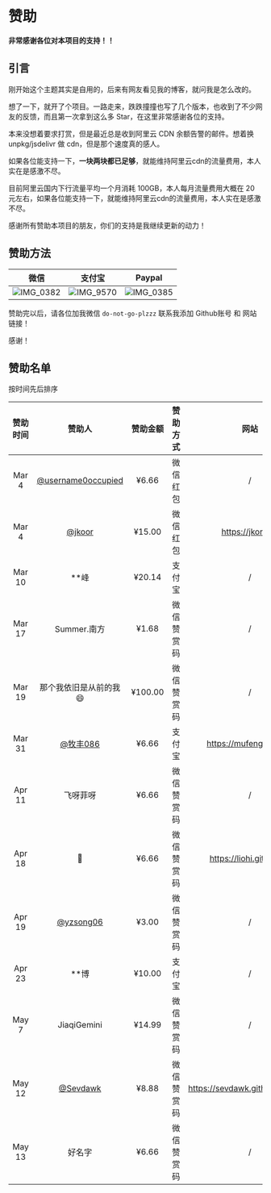 # 赞助

**非常感谢各位对本项目的支持！！**

## 引言

刚开始这个主题其实是自用的，后来有网友看见我的博客，就问我是怎么改的。

想了一下，就开了个项目。一路走来，跌跌撞撞也写了几个版本，也收到了不少网友的反馈，而且第一次拿到这么多 Star，在这里非常感谢各位的支持。

本来没想着要求打赏，但是最近总是收到阿里云 CDN 余额告警的邮件。想着换 unpkg/jsdelivr 做 cdn，但是那个速度真的感人。

如果各位能支持一下，**一块两块都已足够**，就能维持阿里云cdn的流量费用，本人实在是感激不尽。

目前阿里云国内下行流量平均一个月消耗 100GB，本人每月流量费用大概在 20 元左右，如果各位能支持一下，就能维持阿里云cdn的流量费用，本人实在是感激不尽。

感谢所有赞助本项目的朋友，你们的支持是我继续更新的动力！

## 赞助方法

微信             |  支付宝| Paypal 
:-------------------------:|:-------------------------:|:-------------------------:
![IMG_0382](https://user-images.githubusercontent.com/68590232/223455834-d2e5ab6e-9d75-4bbf-adfb-2c519d6b4582.JPG)  | ![IMG_9570](https://user-images.githubusercontent.com/68590232/223463950-f7276ef8-0198-4070-8541-697ec25e5b9a.png) | ![IMG_0385](https://user-images.githubusercontent.com/68590232/223459896-593e105e-89f3-4631-8cab-cb7798a53bf1.jpg) 



赞助完以后，请各位加我微信 `do-not-go-plzzz` 联系我添加 Github账号 和 网站链接！

感谢！

## 赞助名单

按时间先后排序

|   赞助时间   |                           赞助人                           | 赞助金额 |  赞助方式  |       网站        |
| :----------: | :--------------------------------------------------------: | :------: | :--------: | :---------------: |
| Mar 4  | [@username0occupied](https://github.com/username0occupied) |  ¥6.66   |  微信红包  |         /         |
| Mar 4  |             [@jkoor](https://github.com/jkoor)             |  ¥15.00  |  微信红包  | https://jkor.site |
| Mar 10 |                            **峰                            |  ¥20.14  |   支付宝   |         /         |
| Mar 17 |                        Summer.南方                         |  ¥1.68   | 微信赞赏码 |         /         |
| Mar 19 |                    那个我依旧是从前的我😄                  |  ¥100.00 | 微信赞赏码 |         /         |
| Mar 31 |          [@牧丰086](https://github.com/mufeng086)          |  ¥6.66   |   支付宝   |https://mufeng086.top|
| Apr 11 |                           飞呀菲呀                            |  ¥6.66  |   微信赞赏码   |         /         |
| Apr 18 | 👺 | ¥6.66 | 微信赞赏码 | https://liohi.github.io/ |
| Apr 19 | [@yzsong06](https://github.com/yzsong06) | ¥3.00 | 微信赞赏码 | / |
| Apr 23 | **博 | ¥10.00 | 支付宝 | / |
| May 7 | JiaqiGemini | ¥14.99 | 微信赞赏码 | / |
| May 12 | [@Sevdawk](https://github.com/Sevdawk) | ¥8.88 | 微信赞赏码 | https://sevdawk.github.io/about/ |
| May 13 | 好名字 | ¥6.66 | 微信赞赏码 | / |

 
